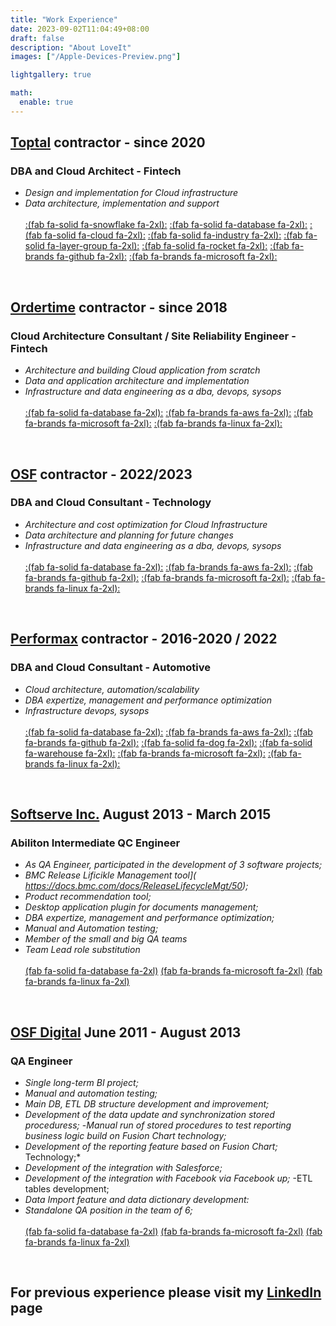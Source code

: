 ```yaml
---
title: "Work Experience"
date: 2023-09-02T11:04:49+08:00
draft: false
description: "About LoveIt"
images: ["/Apple-Devices-Preview.png"]

lightgallery: true

math:
  enable: true
---
```



## **[Toptal](https://www.toptal.com/) contractor - since 2020** ##

  ### DBA and Cloud Architect - Fintech ###

- *Design and implementation for Cloud infrastructure*
- *Data architecture, implementation and support* \
\
[:(fab fa-solid fa-snowflake  fa-2xl):](https://www.snowflake.com/en/) 
[:(fab fa-solid fa-database  fa-2xl):](https://www.microsoft.com/en-us/sql-server/)
[:(fab fa-solid fa-cloud  fa-2xl):](https://azure.microsoft.com/)
[:(fab fa-solid fa-industry  fa-2xl):](https://azure.microsoft.com/en-us/products/data-factory/)
[:(fab fa-solid fa-layer-group  fa-2xl):](https://www.databricks.com/)
[:(fab fa-solid fa-rocket  fa-2xl):](https://azure.microsoft.com/en-us/products/devops)
[:(fab fa-brands fa-github  fa-2xl):](https://www.github.com)
[:(fab fa-brands fa-microsoft  fa-2xl):](https://www.microsoft.com/en-us/windows-server)

&nbsp;


## **[Ordertime](https://ordertime.com/) contractor - since 2018** ##

### Cloud Architecture Consultant / Site Reliability Engineer - Fintech ###

- *Architecture and building Cloud application from scratch*
- *Data and application architecture and implementation* 
- *Infrastructure and data engineering as a dba, devops, sysops* \
\
[:(fab fa-solid fa-database  fa-2xl):](https://www.microsoft.com/en-us/sql-server/)
[:(fab fa-brands fa-aws  fa-2xl):](https://aws.amazon.com/)
[:(fab fa-brands fa-microsoft  fa-2xl):](https://www.microsoft.com/en-us/windows-server)
[:(fab fa-brands fa-linux  fa-2xl):](https://www.linux.org/)


&nbsp;


## **[OSF](https://osf.digital/) contractor - 2022/2023** ##

### DBA and Cloud Consultant - Technology ###

- *Architecture and cost optimization for Cloud Infrastructure*
- *Data architecture and planning for future changes* 
- *Infrastructure and data engineering as a dba, devops, sysops* \
\
[:(fab fa-solid fa-database  fa-2xl):](https://www.microsoft.com/en-us/sql-server/)
[:(fab fa-brands fa-aws  fa-2xl):](https://aws.amazon.com/)
[:(fab fa-brands fa-github  fa-2xl):](https://www.github.com)
[:(fab fa-brands fa-microsoft  fa-2xl):](https://www.microsoft.com/en-us/windows-server)
[:(fab fa-brands fa-linux  fa-2xl):](https://www.linux.org/)

&nbsp;


## **[Performax](https://iperformax.com/) contractor - 2016-2020 / 2022** ##

### DBA and Cloud Consultant - Automotive ###

- *Cloud architecture, automation/scalability*
- *DBA expertize, management and performance optimization* 
- *Infrastructure devops, sysops* \
\
[:(fab fa-solid fa-database  fa-2xl):](https://www.microsoft.com/en-us/sql-server/)
[:(fab fa-brands fa-aws  fa-2xl):](https://aws.amazon.com/)
[:(fab fa-brands fa-github  fa-2xl):](https://www.github.com)
[:(fab fa-solid fa-dog  fa-2xl):](https://www.datadoghq.com/)
[:(fab fa-solid fa-warehouse  fa-2xl):](https://www.zadara.com/)
[:(fab fa-brands fa-microsoft  fa-2xl):](https://www.microsoft.com/en-us/windows-server)
[:(fab fa-brands fa-linux  fa-2xl):](https://www.linux.org/)

&nbsp;


## **[Softserve Inc.](https://www.softserveinc.com/en-us) August 2013 - March 2015** ##

### Abiliton Intermediate QC Engineer ### 

- *As QA Engineer, participated in the development of 3 software projects;*
- *BMC Release Lificikle Management tool]( https://docs.bmc.com/docs/ReleaseLifecycleMgt/50);*
- *Product recommendation tool;*
- *Desktop application plugin for documents management;*
- *DBA expertize, management and performance optimization;*
- *Manual and Automation testing;*
- *Member of the small and big QA teams*
- *Team Lead role substitution*
 \
\
[(fab fa-solid fa-database  fa-2xl)](https://www.microsoft.com/en-us/sql-server/)
[(fab fa-brands fa-microsoft  fa-2xl)](https://www.microsoft.com/en-us/windows-server)
[(fab fa-brands fa-linux  fa-2xl)](https://www.linux.org/)

&nbsp;

## **[OSF Digital](https://osf.digital/) June 2011 - August 2013** ##

### QA Engineer ###

- *Single long-term BI project;* 
- *Manual and automation testing;*
- *Main DB, ETL DB structure development and improvement;*
- *Development of the data update and synchronization stored proceduress;*
-*Manual run of stored procedures to test reporting business logic build on Fusion Chart technology;*
- *Development of the reporting feature based on Fusion Chart;* Technology;*
- *Development of the integration with Salesforce;*
- *Development of the integration with Facebook via Facebook up;*
-ETL tables development;
- *Data Import feature and data dictionary development:*
- *Standalone QA position in the team of 6;*
 \
\
[(fab fa-solid fa-database  fa-2xl)](https://www.microsoft.com/en-us/sql-server/)
[(fab fa-brands fa-microsoft  fa-2xl)](https://www.microsoft.com/en-us/windows-server)
[(fab fa-brands fa-linux  fa-2xl)](https://www.linux.org/)

&nbsp;

## **For previous experience please visit my [LinkedIn](https://www.linkedin.com/in/zgondeapaul/) page** ##